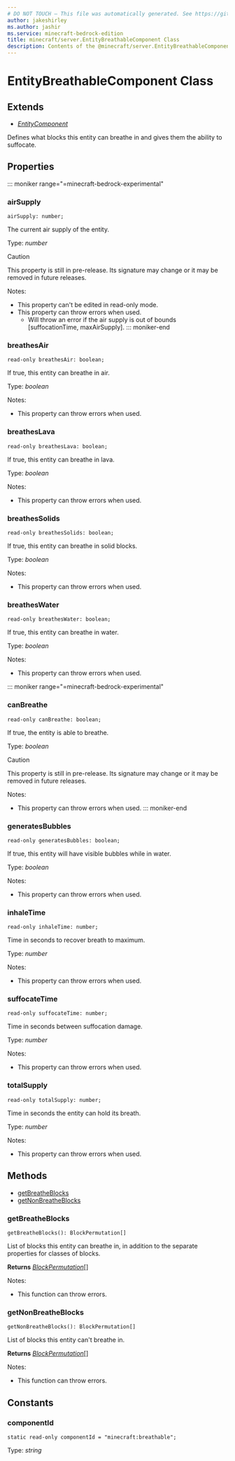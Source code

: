 ```yaml
---
# DO NOT TOUCH — This file was automatically generated. See https://github.com/mojang/minecraftapidocsgenerator to modify descriptions, examples, etc.
author: jakeshirley
ms.author: jashir
ms.service: minecraft-bedrock-edition
title: minecraft/server.EntityBreathableComponent Class
description: Contents of the @minecraft/server.EntityBreathableComponent class.
---
```

# EntityBreathableComponent Class

## Extends
- [*EntityComponent*](EntityComponent.md)

Defines what blocks this entity can breathe in and gives them the ability to suffocate.

## Properties

::: moniker range="=minecraft-bedrock-experimental"
### **airSupply**
`airSupply: number;`

The current air supply of the entity.

Type: *number*

> [!CAUTION]
> This property is still in pre-release.  Its signature may change or it may be removed in future releases.

Notes:
  - This property can't be edited in read-only mode.
  - This property can throw errors when used.
    - Will throw an error if the air supply is out of bounds [suffocationTime, maxAirSupply].
::: moniker-end

### **breathesAir**
`read-only breathesAir: boolean;`

If true, this entity can breathe in air.

Type: *boolean*

Notes:
  - This property can throw errors when used.

### **breathesLava**
`read-only breathesLava: boolean;`

If true, this entity can breathe in lava.

Type: *boolean*

Notes:
  - This property can throw errors when used.

### **breathesSolids**
`read-only breathesSolids: boolean;`

If true, this entity can breathe in solid blocks.

Type: *boolean*

Notes:
  - This property can throw errors when used.

### **breathesWater**
`read-only breathesWater: boolean;`

If true, this entity can breathe in water.

Type: *boolean*

Notes:
  - This property can throw errors when used.

::: moniker range="=minecraft-bedrock-experimental"
### **canBreathe**
`read-only canBreathe: boolean;`

If true, the entity is able to breathe.

Type: *boolean*

> [!CAUTION]
> This property is still in pre-release.  Its signature may change or it may be removed in future releases.

Notes:
  - This property can throw errors when used.
::: moniker-end

### **generatesBubbles**
`read-only generatesBubbles: boolean;`

If true, this entity will have visible bubbles while in water.

Type: *boolean*

Notes:
  - This property can throw errors when used.

### **inhaleTime**
`read-only inhaleTime: number;`

Time in seconds to recover breath to maximum.

Type: *number*

Notes:
  - This property can throw errors when used.

### **suffocateTime**
`read-only suffocateTime: number;`

Time in seconds between suffocation damage.

Type: *number*

Notes:
  - This property can throw errors when used.

### **totalSupply**
`read-only totalSupply: number;`

Time in seconds the entity can hold its breath.

Type: *number*

Notes:
  - This property can throw errors when used.

## Methods
- [getBreatheBlocks](#getbreatheblocks)
- [getNonBreatheBlocks](#getnonbreatheblocks)

### **getBreatheBlocks**
`
getBreatheBlocks(): BlockPermutation[]
`

List of blocks this entity can breathe in, in addition to the separate properties for classes of blocks.

**Returns** [*BlockPermutation*](BlockPermutation.md)[]
  
Notes:
- This function can throw errors.

### **getNonBreatheBlocks**
`
getNonBreatheBlocks(): BlockPermutation[]
`

List of blocks this entity can't breathe in.

**Returns** [*BlockPermutation*](BlockPermutation.md)[]
  
Notes:
- This function can throw errors.

## Constants

### **componentId**
`static read-only componentId = "minecraft:breathable";`

Type: *string*

